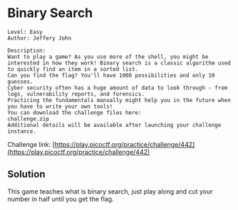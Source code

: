 # Binary Search

```
Level: Easy
Author: Jeffery John

Description:
Want to play a game? As you use more of the shell, you might be interested in how they work! Binary search is a classic algorithm used to quickly find an item in a sorted list. 
Can you find the flag? You'll have 1000 possibilities and only 10 guesses.
Cyber security often has a huge amount of data to look through - from logs, vulnerability reports, and forensics.
Practicing the fundamentals manually might help you in the future when you have to write your own tools!
You can download the challenge files here:
challenge.zip
Additional details will be available after launching your challenge instance.
```
Challenge link: [https://play.picoctf.org/practice/challenge/442](https://play.picoctf.org/practice/challenge/442)

## Solution

This game teaches what is binary search, just play along and cut your number in half until you get the flag.
